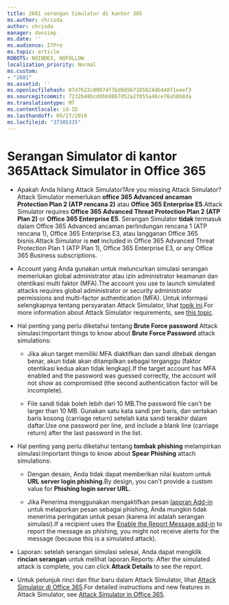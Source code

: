 ```yaml
---
title: 2681 serangan Simulator di kantor 365
ms.author: chrisda
author: chrisda
manager: dansimp
ms.date: ''
ms.audience: ITPro
ms.topic: article
ROBOTS: NOINDEX, NOFOLLOW
localization_priority: Normal
ms.custom:
- "2681"
ms.assetid: ''
ms.openlocfilehash: 07d7622c00074f7bd0d567185824db448f1eeef3
ms.sourcegitcommit: 7232b48bcd8bb9867d52a2f055a46ce76a58b8da
ms.translationtype: MT
ms.contentlocale: id-ID
ms.lasthandoff: 09/27/2019
ms.locfileid: "37305335"
---
```

# <a name="attack-simulator-in-office-365"></a><span data-ttu-id="7dc0b-102">Serangan Simulator di kantor 365</span><span class="sxs-lookup"><span data-stu-id="7dc0b-102">Attack Simulator in Office 365</span></span>

- <span data-ttu-id="7dc0b-103">Apakah Anda hilang Attack Simulator?</span><span class="sxs-lookup"><span data-stu-id="7dc0b-103">Are you missing Attack Simulator?</span></span> <span data-ttu-id="7dc0b-104">Attack Simulator memerlukan **office 365 Advanced ancaman Protection Plan 2 (ATP rencana 2)** atau **Office 365 Enterprise E5**.</span><span class="sxs-lookup"><span data-stu-id="7dc0b-104">Attack Simulator requires **Office 365 Advanced Threat Protection Plan 2 (ATP Plan 2)** or **Office 365 Enterprise E5**.</span></span> <span data-ttu-id="7dc0b-105">Serangan Simulator **tidak** termasuk dalam Office 365 Advanced ancaman perlindungan rencana 1 (ATP rencana 1), Office 365 Enterprise E3, atau langganan Office 365 bisnis.</span><span class="sxs-lookup"><span data-stu-id="7dc0b-105">Attack Simulator is **not** included in Office 365 Advanced Threat Protection Plan 1 (ATP Plan 1), Office 365 Enterprise E3, or any Office 365 Business subscriptions.</span></span>

- <span data-ttu-id="7dc0b-106">Account yang Anda gunakan untuk meluncurkan simulasi serangan memerlukan global administrator atau izin administrator keamanan dan otentikasi multi faktor (MFA).</span><span class="sxs-lookup"><span data-stu-id="7dc0b-106">The account you use to launch simulated attacks requires global administrator or security administrator permissions and multi-factor authentication (MFA).</span></span> <span data-ttu-id="7dc0b-107">Untuk informasi selengkapnya tentang persyaratan Attack Simulator, lihat [topik ini](https://docs.microsoft.com/office365/securitycompliance/attack-simulator#before-you-begin).</span><span class="sxs-lookup"><span data-stu-id="7dc0b-107">For more information about Attack Simulator requirements, see [this topic](https://docs.microsoft.com/office365/securitycompliance/attack-simulator#before-you-begin).</span></span>

- <span data-ttu-id="7dc0b-108">Hal penting yang perlu diketahui tentang **Brute Force password** Attack simulasi:</span><span class="sxs-lookup"><span data-stu-id="7dc0b-108">Important things to know about **Brute Force Password** attack simulations:</span></span>

  - <span data-ttu-id="7dc0b-109">Jika akun target memiliki MFA diaktifkan dan sandi ditebak dengan benar, akun tidak akan ditampilkan sebagai terganggu (faktor otentikasi kedua akan tidak lengkap).</span><span class="sxs-lookup"><span data-stu-id="7dc0b-109">If the target account has MFA enabled and the password was guessed correctly, the account will not show as compromised (the second authentication factor will be incomplete).</span></span>

  - <span data-ttu-id="7dc0b-110">File sandi tidak boleh lebih dari 10 MB.</span><span class="sxs-lookup"><span data-stu-id="7dc0b-110">The password file can't be larger than 10 MB.</span></span> <span data-ttu-id="7dc0b-111">Gunakan satu kata sandi per baris, dan sertakan baris kosong (carriage return) setelah kata sandi terakhir dalam daftar.</span><span class="sxs-lookup"><span data-stu-id="7dc0b-111">Use one password per line, and include a blank line (carriage return) after the last password in the list.</span></span>

- <span data-ttu-id="7dc0b-112">Hal penting yang perlu diketahui tentang **tombak phishing** melampirkan simulasi:</span><span class="sxs-lookup"><span data-stu-id="7dc0b-112">Important things to know about **Spear Phishing** attach simulations:</span></span>

  - <span data-ttu-id="7dc0b-113">Dengan desain, Anda tidak dapat memberikan nilai kustom untuk **URL server login phishing**.</span><span class="sxs-lookup"><span data-stu-id="7dc0b-113">By design, you can't provide a custom value for **Phishing login server URL**.</span></span>

  - <span data-ttu-id="7dc0b-114">Jika Penerima menggunakan mengaktifkan pesan [laporan Add-in](https://docs.microsoft.com/microsoft-365/security/office-365-security/enable-the-report-message-add-in) untuk melaporkan pesan sebagai phishing, Anda mungkin tidak menerima peringatan untuk pesan (karena ini adalah serangan simulasi).</span><span class="sxs-lookup"><span data-stu-id="7dc0b-114">If a recipient uses the [Enable the Report Message add-in](https://docs.microsoft.com/microsoft-365/security/office-365-security/enable-the-report-message-add-in) to report the message as phishing, you might not receive alerts for the message (because this is a simulated attack).</span></span>

- <span data-ttu-id="7dc0b-115">Laporan: setelah serangan simulasi selesai, Anda dapat mengklik **rincian serangan** untuk melihat laporan.</span><span class="sxs-lookup"><span data-stu-id="7dc0b-115">Reports: After the simulated attack is complete, you can click **Attack Details** to see the report.</span></span>

- <span data-ttu-id="7dc0b-116">Untuk petunjuk rinci dan fitur baru dalam Attack Simulator, lihat [Attack Simulator di Office 365](https://docs.microsoft.com/microsoft-365/security/office-365-security/attack-simulator).</span><span class="sxs-lookup"><span data-stu-id="7dc0b-116">For detailed instructions and new features in Attack Simulator, see [Attack Simulator in Office 365](https://docs.microsoft.com/microsoft-365/security/office-365-security/attack-simulator).</span></span>
